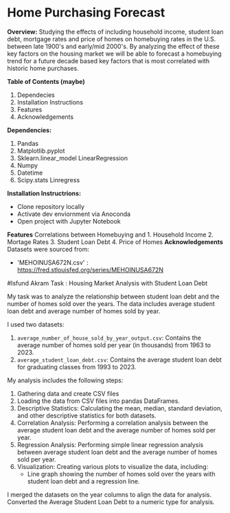 # Home Purchasing Forecast 
**Overview:** Studying the effects of including household income, student loan debt, mortgage rates and price of homes on homebuying rates in the U.S. between late 1900's and early/mid 2000's. By analyzing the effect of these key factors on the housing market we will be able to forecast a homebuying trend for a future decade based key factors that is most correlated with historic home purchases. 

**Table of Contents (maybe)**
1. Dependecies
2. Installation Instructions
3. Features
4. Acknowledgements

**Dependencies:**
1. Pandas
2. Matplotlib.pyplot
3. Sklearn.linear_model
    LinearRegression 
5. Numpy
6. Datetime
7. Scipy.stats
   Linregress 

**Installation Instructrions:**
* Clone repository locally
* Activate dev enviornment via Anoconda
* Open project with Jupyter Notebook 

**Features**
Correlations between Homebuying and
      1. Household Income
      2. Mortage Rates
      3. Student Loan Debt
      4. Price of Homes 
**Acknowledgements**
Datasets were sourced from: 
* 'MEHOINUSA672N.csv' : https://fred.stlouisfed.org/series/MEHOINUSA672N
 


#Isfund Akram Task : Housing Market Analysis with Student Loan Debt

My task was to analyze the relationship between student loan debt and the number of homes sold over the years. The data includes average student loan debt and average number of homes sold by year.

I used two datasets:
1. `average_number_of_house_sold_by_year_output.csv`: Contains the average number of homes sold per year (in thousands) from 1963 to 2023.
2. `average_student_loan_debt.csv`: Contains the average student loan debt for graduating classes from 1993 to 2023.

My analysis includes the following steps:
1. Gathering data and create CSV files 
2. Loading the data from CSV files into pandas DataFrames.
3. Descriptive Statistics: Calculating the mean, median, standard deviation, and other descriptive statistics for both datasets.
4. Correlation Analysis: Performing a correlation analysis between the average student loan debt and the average number of homes sold per year.
5. Regression Analysis: Performing simple linear regression analysis between average student loan debt and the average number of homes sold per year.
6. Visualization: Creating various plots to visualize the data, including:
      - Line graph showing the number of homes sold over the years with student loan debt and a regression line.

 I merged the datasets on the year columns to align the data for analysis. Converted the Average Student Loan Debt to a numeric type for analysis.

